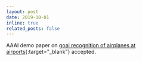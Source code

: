 ```yaml
---
layout: post
date: 2019-10-01
inline: true
related_posts: false
---
```


AAAI demo paper on [goal recognition of airplanes at airports](/assets/pdf/aaai-WayllaceHHHM0O20.pdf){:target="_blank"} accepted.